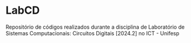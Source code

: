 # LabCD
Repositório de códigos realizados durante a disciplina de Laboratório de Sistemas Computacionais: Circuitos Digitais [2024.2] no ICT - Unifesp

